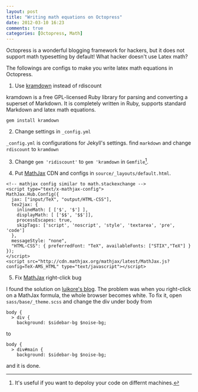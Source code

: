 ```yaml
---
layout: post
title: "Writing math equations on Octopress"
date: 2012-03-10 16:23
comments: true
categories: [Octopress, Math]
---
```


Octopress is a wonderful blogging framework for hackers, but it does not support
math typesetting by default! What hacker doesn't use Latex math?

The followings are configs to make you write latex math equations in Octopress.

1. Use [kramdown](http://kramdown.rubyforge.org/) instead of rdiscount

kramdown is a free GPL-licensed Ruby library for parsing and converting a
superset of Markdown. It is completely written in Ruby, supports standard
Markdown and latex math equations.

~~~~
gem install kramdown
~~~~

2. Change settings in `_config.yml`

`_config.yml` is configurations for Jekyll's settings. find `markdown` and
change `rdiscount` to `kramdown`

3. Change `gem 'ridiscount'` to `gem 'kramdown` in `Gemfile`[^1].

4. Put [MathJax](http://www.mathjax.org/) CDN and configs in
`source/_layouts/default.html`.

~~~~
<!-- mathjax config similar to math.stackexchange -->
<script type="text/x-mathjax-config">
MathJax.Hub.Config({
  jax: ["input/TeX", "output/HTML-CSS"],
  tex2jax: {
    inlineMath: [ ['$', '$'] ],
    displayMath: [ ['$$', '$$']],
    processEscapes: true,
    skipTags: ['script', 'noscript', 'style', 'textarea', 'pre', 'code']
  },
  messageStyle: "none",
  "HTML-CSS": { preferredFont: "TeX", availableFonts: ["STIX","TeX"] }
});
</script>
<script src="http://cdn.mathjax.org/mathjax/latest/MathJax.js?config=TeX-AMS_HTML" type="text/javascript"></script>
~~~~

5. Fix [MathJax](http://www.mathjax.org/) right-click bug

I found the solution on [luikore's blog](http://luikore.github.com/2011/09/good-things-learned-from-octopress/). The problem was when you right-click on a MathJax formula, the whole browser becomes white. To fix it, open `sass/base/_theme.scss` and change the div under body from

    body {
      > div {
        background: $sidebar-bg $noise-bg;

to

    body {
      > div#main {
        background: $sidebar-bg $noise-bg;

and it is done.


[^1]: It's useful if you want to depoloy your code on differnt machines.
